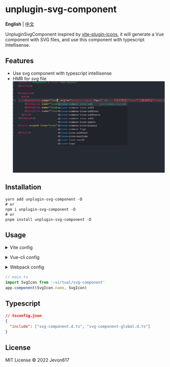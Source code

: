 # unplugin-svg-component
**English** | [中文](./README.zh_CN.md)

UnpluginSvgComponent inspired by [vite-plugin-icons](https://github.com/vbenjs/vite-plugin-svg-icons), 
it will generate a Vue component with SVG files, and use this component with typescript Intellisense.

## Features
* Use svg component with typescript intellisense
* HMR for svg file
![image](./images/intellisense.jpg)

## Installation 

```shell
yarn add unplugin-svg-component -D
# or
npm i unplugin-svg-component -D
# or
pnpm install unplugin-svg-component -D
```

## Usage

<details>
<summary>Vite config</summary><br>

```ts
// vite.config.ts
import UnpluginSvgComponent from 'unplugin-svg-component/vite'
export default defineConfig({
  plugins: [
    UnpluginSvgComponent({
      iconDir: path.resolve(__dirname, 'icons'),
      dts: true,
      dtsDir: process.cwd(),
      svgSpriteDomId: '__svg_sprite__dom__',
      componentName: 'SvgIcon',
      componentStyle: 'width: 1em; height: 1em; fill:currentColor;',
      // Usually, the plugin will set SVG's fill and stroke with 'currentColor',
      // use this option to preserve its original color.
      preserveColor: /logo\.svg$/,
    }),
  ],
})
```
<br></details>


<details>
<summary>Vue-cli config</summary><br>

```ts
const path = require('path')
const { defineConfig } = require('@vue/cli-service')
const UnpluginSvgComponent = require('unplugin-svg-component/webpack').default
module.exports = defineConfig({
  configureWebpack: {
    plugins: [
      UnpluginSvgComponent({
        iconDir: path.resolve(__dirname, './src/icons'),
        dts: false
      })
    ]
  }
})
```
<br></details>

<details>
<summary>Webpack config</summary><br>

```ts
const path = require('path')
const UnpluginSvgComponent = require('unplugin-svg-component/webpack').default
module.exports = defineConfig({
  configureWebpack: {
    plugins: [
      UnpluginSvgComponent({
        iconDir: path.resolve(__dirname, './src/icons'),
        dts: false
      })
    ]
  }
})
```
<br></details>


```ts
// main.ts
import SvgIcon from '~virtual/svg-component'
app.component(SvgIcon.name, SvgIcon)
```

## Typescript
```json
// tsconfig.json
{
  "include": ["svg-component.d.ts", "svg-component-global.d.ts"]
}
```

## License
MIT License © 2022 Jevon617
